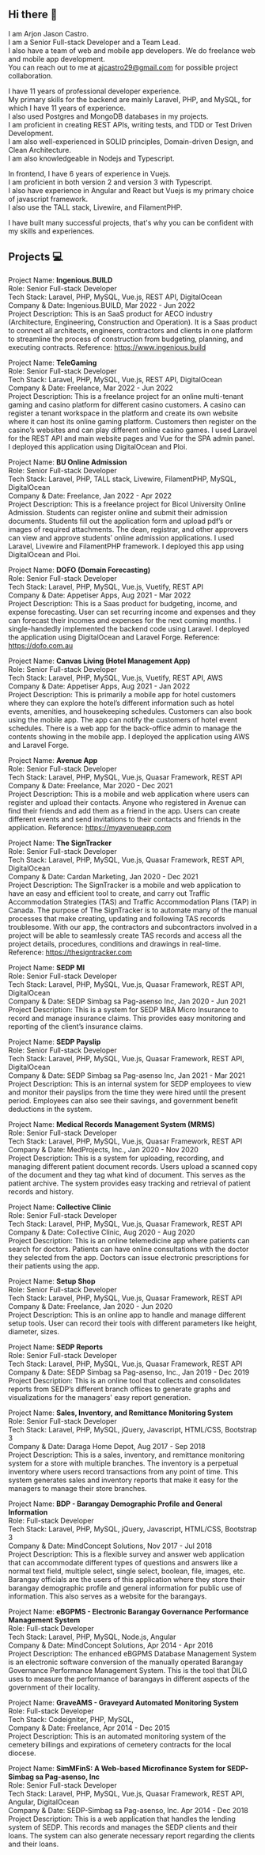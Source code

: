 ## Hi there 👋

I am Arjon Jason Castro.  
I am a Senior Full-stack Developer and a Team Lead.   
I also have a team of web and mobile app developers. We do freelance web and mobile app development.  
You can reach out to me at ajcastro29@gmail.com for possible project collaboration.  

I have 11 years of professional developer experience.   
My primary skills for the backend are mainly Laravel, PHP, and MySQL, for which I have 11 years of experience.  
I also used Postgres and MongoDB databases in my projects.  
I am proficient in creating REST APIs, writing tests, and TDD or Test Driven Development.  
I am also well-experienced in SOLID principles, Domain-driven Design, and Clean Architecture.  
I am also knowledgeable in Nodejs and Typescript.  

In frontend, I have 6 years of experience in Vuejs.   
I am proficient in both version 2 and version 3 with Typescript.   
I also have experience in Angular and React but Vuejs is my primary choice of javascript framework.  
I also use the TALL stack, Livewire, and FilamentPHP.   

I have built many successful projects, that's why you can be confident with my skills and experiences.  

## Projects 💻

Project Name: **Ingenious.BUILD**  
Role: Senior Full-stack Developer  
Tech Stack: Laravel, PHP, MySQL, Vue.js, REST API, DigitalOcean  
Company & Date: Ingenious.BUILD, Mar 2022 - Jun 2022  
Project Description: This is an SaaS product for AECO industry (Architecture, Engineering, Construction and Operation). It is a Saas product to connect all architects, engineers, contractors and clients in one platform to streamline the process of construction from budgeting, planning, and executing contracts. Reference: https://www.ingenious.build

Project Name: **TeleGaming**  
Role: Senior Full-stack Developer  
Tech Stack: Laravel, PHP, MySQL, Vue.js, REST API, DigitalOcean  
Company & Date: Freelance, Mar 2022 - Jun 2022  
Project Description: This is a freelance project for an online multi-tenant gaming and casino platform for different casino customers. A casino can register a tenant workspace in the platform and create its own website where it can host its online gaming platform. Customers then register on the casino’s websites and can play different online casino games. I used Laravel for the REST API and main website pages and Vue for the SPA admin panel. I deployed this application using DigitalOcean and Ploi.


Project Name: **BU Online Admission**  
Role: Senior Full-stack Developer  
Tech Stack: Laravel, PHP, TALL stack, Livewire, FilamentPHP, MySQL, DigitalOcean  
Company & Date: Freelance, Jan 2022 - Apr 2022  
Project Description: This is a freelance project for Bicol University Online Admission. Students can register online and submit their admission documents. Students fill out the application form and upload pdf’s or images of required attachments. The dean, registrar, and other approvers can view and approve students’ online admission applications. I used Laravel, Livewire and FilamentPHP framework. I deployed this app using DigitalOcean and Ploi.


Project Name: **DOFO (Domain Forecasting)**  
Role: Senior Full-stack Developer  
Tech Stack: Laravel, PHP, MySQL, Vue.js, Vuetify, REST API  
Company & Date: Appetiser Apps, Aug 2021 - Mar 2022  
Project Description: This is a Saas product for budgeting, income, and expense forecasting. User can set recurring income and expenses and they can forecast their incomes and expenses for the next coming months. I single-handedly implemented the backend code using Laravel. I deployed the application using DigitalOcean and Laravel Forge. Reference: https://dofo.com.au


Project Name: **Canvas Living (Hotel Management App)**  
Role: Senior Full-stack Developer  
Tech Stack: Laravel, PHP, MySQL, Vue.js, Vuetify, REST API, AWS  
Company & Date: Appetiser Apps, Aug 2021 - Jan 2022  
Project Description: This is primarily a mobile app for hotel customers where they can explore the hotel’s different information such as hotel events, amenities, and housekeeping schedules. Customers can also book using the mobile app. The app can notify the customers of hotel event schedules. There is a web app for the back-office admin to manage the contents showing in the mobile app.  I deployed the application using AWS and Laravel Forge.


Project Name: **Avenue App**  
Role: Senior Full-stack Developer  
Tech Stack: Laravel, PHP, MySQL, Vue.js, Quasar Framework, REST API  
Company & Date: Freelance, Mar 2020 - Dec 2021  
Project Description: This is a mobile and web application where users can register and upload their contacts. Anyone who registered in Avenue can find their friends and add them as a friend in the app. Users can create different events and send invitations to their contacts and friends in the application. Reference: https://myavenueapp.com


Project Name: **The SignTracker**  
Role: Senior Full-stack Developer  
Tech Stack: Laravel, PHP, MySQL, Vue.js, Quasar Framework, REST API, DigitalOcean  
Company & Date: Cardan Marketing, Jan 2020 - Dec 2021  
Project Description: The SignTracker is a mobile and web application to have an easy and efficient tool to create, and carry out Traffic Accommodation Strategies (TAS) and Traffic Accommodation Plans (TAP) in Canada. The purpose of The SignTracker is to automate many of the manual processes that make creating, updating and following TAS records troublesome. With our app, the contractors and subcontractors involved in a project will be able to seamlessly create TAS records and access all the project details, procedures, conditions and drawings in real-time. Reference: https://thesigntracker.com


Project Name: **SEDP MI**  
Role: Senior Full-stack Developer  
Tech Stack: Laravel, PHP, MySQL, Vue.js, Quasar Framework, REST API, DigitalOcean  
Company & Date: SEDP Simbag sa Pag-asenso Inc, Jan 2020 - Jun 2021  
Project Description: This is a system for SEDP MBA Micro Insurance to record and manage insurance claims. This provides easy monitoring and reporting of the client’s insurance claims. 


Project Name: **SEDP Payslip**  
Role: Senior Full-stack Developer  
Tech Stack: Laravel, PHP, MySQL, Vue.js, Quasar Framework, REST API, DigitalOcean  
Company & Date: SEDP Simbag sa Pag-asenso Inc, Jan 2021 - Mar 2021  
Project Description: This is an internal system for SEDP employees to view and monitor their payslips from the time they were hired until the present period. Employees can also see their savings, and government benefit deductions in the system.


Project Name: **Medical Records Management System (MRMS)**  
Role: Senior Full-stack Developer  
Tech Stack: Laravel, PHP, MySQL, Vue.js, Quasar Framework, REST API  
Company & Date: MedProjects, Inc., Jan 2020 - Nov 2020  
Project Description: This is a system for uploading, recording, and managing different patient document records. Users upload a scanned copy of the document and they tag what kind of document. This serves as the patient archive. The system provides easy tracking and retrieval of patient records and history.


Project Name: **Collective Clinic**  
Role: Senior Full-stack Developer  
Tech Stack: Laravel, PHP, MySQL, Vue.js, Quasar Framework, REST API  
Company & Date: Collective Clinic, Aug 2020 - Aug 2020  
Project Description: This is an online telemedicine app where patients can search for doctors. Patients can have online consultations with the doctor they selected from the app. Doctors can issue electronic prescriptions for their patients using the app.


Project Name: **Setup Shop**  
Role: Senior Full-stack Developer  
Tech Stack: Laravel, PHP, MySQL, Vue.js, Quasar Framework, REST API  
Company & Date: Freelance, Jan 2020 - Jun 2020  
Project Description: This is an online app to handle and manage different setup tools. User can record their tools with different parameters like height, diameter, sizes. 


Project Name: **SEDP Reports**  
Role: Senior Full-stack Developer  
Tech Stack: Laravel, PHP, MySQL, Vue.js, Quasar Framework, REST API  
Company & Date: SEDP Simbag sa Pag-asenso, Inc., Jan 2019 - Dec 2019  
Project Description: This is an online tool that collects and consolidates reports from SEDP’s different branch offices to generate graphs and visualizations for the managers' easy report generation.


Project Name: **Sales, Inventory, and Remittance Monitoring System**  
Role: Senior Full-stack Developer  
Tech Stack: Laravel, PHP, MySQL, jQuery, Javascript, HTML/CSS, Bootstrap 3  
Company & Date: Daraga Home Depot, Aug 2017 - Sep 2018  
Project Description: This is a sales, inventory, and remittance monitoring system for a store with multiple branches. The inventory is a perpetual inventory where users record transactions from any point of time. This system generates sales and inventory reports that make it easy for the managers to manage their store branches.
 

Project Name: **BDP - Barangay Demographic Profile and General Information**  
Role: Full-stack Developer  
Tech Stack: Laravel, PHP, MySQL, jQuery, Javascript, HTML/CSS, Bootstrap 3  
Company & Date: MindConcept Solutions, Nov 2017 - Jul 2018  
Project Description: This is a flexible survey and answer web application that can accommodate different types of questions and answers like a normal text field, multiple select, single select, boolean, file, images, etc. Barangay officials are the users of this application where they store their barangay demographic profile and general information for public use of information. This also serves as a website for the barangays.


Project Name: **eBGPMS - Electronic Barangay Governance Performance Management System**  
Role: Full-stack Developer  
Tech Stack: Laravel, PHP, MySQL, Node.js, Angular  
Company & Date: MindConcept Solutions, Apr 2014 - Apr 2016  
Project Description: The enhanced eBGPMS Database Management System is an electronic software conversion of the manually operated Barangay Governance Performance Management System. This is the tool that DILG uses to measure the performance of barangays in different aspects of the government of their locality.


Project Name: **GraveAMS - Graveyard Automated Monitoring System**  
Role: Full-stack Developer  
Tech Stack: Codeigniter, PHP, MySQL,  
Company & Date: Freelance, Apr 2014 - Dec 2015  
Project Description: This is an automated monitoring system of the cemetery billings and expirations of cemetery contracts for the local diocese.


Project Name: **SimMFinS: A Web-based Microfinance System for SEDP-Simbag sa Pag-asenso, Inc**  
Role: Senior Full-stack Developer  
Tech Stack: Laravel, PHP, MySQL, Vue.js, Quasar Framework, REST API, Angular, DigitalOcean  
Company & Date: SEDP-Simbag sa Pag-asenso, Inc. Apr 2014 - Dec 2018  
Project Description: This is a web application that handles the lending system of SEDP. This records and manages the SEDP clients and their loans. The system can also generate necessary report regarding the clients and their loans. 





<!--
**ajcastro/ajcastro** is a ✨ _special_ ✨ repository because its `README.md` (this file) appears on your GitHub profile.

Here are some ideas to get you started:

- 🔭 I’m currently working on ...
- 🌱 I’m currently learning ...
- 👯 I’m looking to collaborate on ...
- 🤔 I’m looking for help with ...
- 💬 Ask me about ...
- 📫 How to reach me: ...
- 😄 Pronouns: ...
- ⚡ Fun fact: ...
-->
